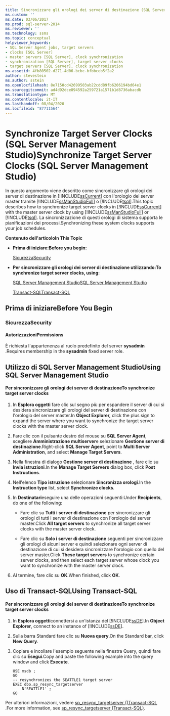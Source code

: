 ```yaml
---
title: Sincronizzare gli orologi dei server di destinazione (SQL Server Management Studio) | Microsoft Docs
ms.custom: ''
ms.date: 03/06/2017
ms.prod: sql-server-2014
ms.reviewer: ''
ms.technology: ssms
ms.topic: conceptual
helpviewer_keywords:
- SQL Server Agent jobs, target servers
- clocks [SQL Server]
- master servers [SQL Server], clock synchronization
- synchronization [SQL Server], target server clocks
- target servers [SQL Server], clock synchronization
ms.assetid: 4fb80502-d271-4d06-bcbc-bfbbceb5f2a2
author: stevestein
ms.author: sstein
ms.openlocfilehash: 8e7150cd42699503ab22cdd89fb6206194bd64e1
ms.sourcegitcommit: ad4d92dce894592a259721a1571b1d8736abacdb
ms.translationtype: MT
ms.contentlocale: it-IT
ms.lasthandoff: 08/04/2020
ms.locfileid: "87711564"
---
```

# <a name="synchronize-target-server-clocks-sql-server-management-studio"></a><span data-ttu-id="680ff-102">Synchronize Target Server Clocks (SQL Server Management Studio)</span><span class="sxs-lookup"><span data-stu-id="680ff-102">Synchronize Target Server Clocks (SQL Server Management Studio)</span></span>
  <span data-ttu-id="680ff-103">In questo argomento viene descritto come sincronizzare gli orologi dei server di destinazione in [!INCLUDE[ssCurrent](../../includes/sscurrent-md.md)] con l'orologio del server master tramite [!INCLUDE[ssManStudioFull](../../includes/ssmanstudiofull-md.md)] o [!INCLUDE[tsql](../../includes/tsql-md.md)].</span><span class="sxs-lookup"><span data-stu-id="680ff-103">This topic describes how to synchronize target server clocks in [!INCLUDE[ssCurrent](../../includes/sscurrent-md.md)] with the master server clock by using [!INCLUDE[ssManStudioFull](../../includes/ssmanstudiofull-md.md)] or [!INCLUDE[tsql](../../includes/tsql-md.md)].</span></span> <span data-ttu-id="680ff-104">La sincronizzazione di questi orologi di sistema supporta le pianificazioni dei processi.</span><span class="sxs-lookup"><span data-stu-id="680ff-104">Synchronizing these system clocks supports your job schedules.</span></span>  
  
 <span data-ttu-id="680ff-105">**Contenuto dell'articolo**</span><span class="sxs-lookup"><span data-stu-id="680ff-105">**In This Topic**</span></span>  
  
-   <span data-ttu-id="680ff-106">**Prima di iniziare:**</span><span class="sxs-lookup"><span data-stu-id="680ff-106">**Before you begin:**</span></span>  
  
     [<span data-ttu-id="680ff-107">Sicurezza</span><span class="sxs-lookup"><span data-stu-id="680ff-107">Security</span></span>](#Security)  
  
-   <span data-ttu-id="680ff-108">**Per sincronizzare gli orologi dei server di destinazione utilizzando:**</span><span class="sxs-lookup"><span data-stu-id="680ff-108">**To synchronize target server clocks, using:**</span></span>  
  
     [<span data-ttu-id="680ff-109">SQL Server Management Studio</span><span class="sxs-lookup"><span data-stu-id="680ff-109">SQL Server Management Studio</span></span>](#SSMSProcedure)  
  
     [<span data-ttu-id="680ff-110">Transact-SQL</span><span class="sxs-lookup"><span data-stu-id="680ff-110">Transact-SQL</span></span>](#TsqlProcedure)  
  
##  <a name="before-you-begin"></a><a name="BeforeYouBegin"></a> <span data-ttu-id="680ff-111">Prima di iniziare</span><span class="sxs-lookup"><span data-stu-id="680ff-111">Before You Begin</span></span>  
  
###  <a name="security"></a><a name="Security"></a> <span data-ttu-id="680ff-112">Sicurezza</span><span class="sxs-lookup"><span data-stu-id="680ff-112">Security</span></span>  
  
####  <a name="permissions"></a><a name="Permissions"></a> <span data-ttu-id="680ff-113">Autorizzazioni</span><span class="sxs-lookup"><span data-stu-id="680ff-113">Permissions</span></span>  
 <span data-ttu-id="680ff-114">È richiesta l'appartenenza al ruolo predefinito del server **sysadmin** .</span><span class="sxs-lookup"><span data-stu-id="680ff-114">Requires membership in the **sysadmin** fixed server role.</span></span>  
  
##  <a name="using-sql-server-management-studio"></a><a name="SSMSProcedure"></a> <span data-ttu-id="680ff-115">Utilizzo di SQL Server Management Studio</span><span class="sxs-lookup"><span data-stu-id="680ff-115">Using SQL Server Management Studio</span></span>  
  
#### <a name="to-synchronize-target-server-clocks"></a><span data-ttu-id="680ff-116">Per sincronizzare gli orologi dei server di destinazione</span><span class="sxs-lookup"><span data-stu-id="680ff-116">To synchronize target server clocks</span></span>  
  
1.  <span data-ttu-id="680ff-117">In **Esplora oggetti** fare clic sul segno più per espandere il server di cui si desidera sincronizzare gli orologi del server di destinazione con l'orologio del server master.</span><span class="sxs-lookup"><span data-stu-id="680ff-117">In **Object Explorer,** click the plus sign to expand the server where you want to synchronize the target server clocks with the master server clock.</span></span>  
  
2.  <span data-ttu-id="680ff-118">Fare clic con il pulsante destro del mouse su **SQL Server Agent**, scegliere **Amministrazione multiserver**e selezionare **Gestione server di destinazione**.</span><span class="sxs-lookup"><span data-stu-id="680ff-118">Right-click **SQL Server Agent**, point to **Multi Server Administration**, and select **Manage Target Servers**.</span></span>  
  
3.  <span data-ttu-id="680ff-119">Nella finestra di dialogo **Gestione server di destinazione** , fare clic su **Invia istruzioni**.</span><span class="sxs-lookup"><span data-stu-id="680ff-119">In the **Manage Target Servers** dialog box, click **Post Instructions**.</span></span>  
  
4.  <span data-ttu-id="680ff-120">Nell'elenco **Tipo istruzione** selezionare **Sincronizza orologi**.</span><span class="sxs-lookup"><span data-stu-id="680ff-120">In the **Instruction type** list, select **Synchronize clocks**.</span></span>  
  
5.  <span data-ttu-id="680ff-121">In **Destinatari**eseguire una delle operazioni seguenti:</span><span class="sxs-lookup"><span data-stu-id="680ff-121">Under **Recipients**, do one of the following:</span></span>  
  
    -   <span data-ttu-id="680ff-122">Fare clic su **Tutti i server di destinazione** per sincronizzare gli orologi di tutti i server di destinazione con l'orologio del server master.</span><span class="sxs-lookup"><span data-stu-id="680ff-122">Click **All target servers** to synchronize all target server clocks with the master server clock.</span></span>  
  
    -   <span data-ttu-id="680ff-123">Fare clic su **Solo i server di destinazione** seguenti per sincronizzare gli orologi di alcuni server e quindi selezionare ogni server di destinazione di cui si desidera sincronizzare l'orologio con quello del server master.</span><span class="sxs-lookup"><span data-stu-id="680ff-123">Click **These target servers** to synchronize certain server clocks, and then select each target server whose clock you want to synchronize with the master server clock.</span></span>  
  
6.  <span data-ttu-id="680ff-124">Al termine, fare clic su **OK**.</span><span class="sxs-lookup"><span data-stu-id="680ff-124">When finished, click **OK**.</span></span>  
  
##  <a name="using-transact-sql"></a><a name="TsqlProcedure"></a> <span data-ttu-id="680ff-125">Uso di Transact-SQL</span><span class="sxs-lookup"><span data-stu-id="680ff-125">Using Transact-SQL</span></span>  
  
#### <a name="to-synchronize-target-server-clocks"></a><span data-ttu-id="680ff-126">Per sincronizzare gli orologi dei server di destinazione</span><span class="sxs-lookup"><span data-stu-id="680ff-126">To synchronize target server clocks</span></span>  
  
1.  <span data-ttu-id="680ff-127">In **Esplora oggetti**connettersi a un'istanza del [!INCLUDE[ssDE](../../includes/ssde-md.md)].</span><span class="sxs-lookup"><span data-stu-id="680ff-127">In **Object Explorer**, connect to an instance of [!INCLUDE[ssDE](../../includes/ssde-md.md)].</span></span>  
  
2.  <span data-ttu-id="680ff-128">Sulla barra Standard fare clic su **Nuova query**.</span><span class="sxs-lookup"><span data-stu-id="680ff-128">On the Standard bar, click **New Query**.</span></span>  
  
3.  <span data-ttu-id="680ff-129">Copiare e incollare l'esempio seguente nella finestra Query, quindi fare clic su **Esegui**.</span><span class="sxs-lookup"><span data-stu-id="680ff-129">Copy and paste the following example into the query window and click **Execute**.</span></span>  
  
    ```  
    USE msdb ;  
    GO  
    -- resynchronizes the SEATTLE1 target server  
    EXEC dbo.sp_resync_targetserver  
        N'SEATTLE1' ;  
    GO  
    ```  
  
 <span data-ttu-id="680ff-130">Per ulteriori informazioni, vedere [sp_resync_targetserver &#40;&#41;Transact-SQL ](/sql/relational-databases/system-stored-procedures/sp-resync-targetserver-transact-sql).</span><span class="sxs-lookup"><span data-stu-id="680ff-130">For more information, see [sp_resync_targetserver &#40;Transact-SQL&#41;](/sql/relational-databases/system-stored-procedures/sp-resync-targetserver-transact-sql).</span></span>  
  
  
